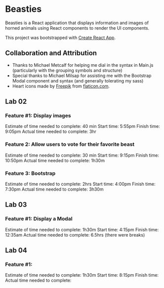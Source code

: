 # Beasties 

Beasties is a React application that displays information and images of horned animals using React components to render the UI components.

This project was bootstrapped with [Create React App](https://github.com/facebook/create-react-app).

## Collaboration and Attribution

- Thanks to Michael Metcalf for helping me dial in the syntax in Main.js (particularly with the grouping symbols and structure)
- Special thanks to Michael Milsap for assisting me with the Bootstrap Modal component and syntax (and generally tolerating my sass)
- Heart icons made by [Freepik](https://www.freepik.com) from [flaticon.com](https://www.flaticon.com/).

## Lab 02
### Feature #1: Display images
Estimate of time needed to complete: 40 min 
Start time: 5:55pm
Finish time: 9:05pm
Actual time needed to complete: 3hr

### Feature 2: Allow users to vote for their favorite beast
Estimate of time needed to complete: 30 min
Start time: 9:15pm
Finish time: 10:50pm
Actual time needed to complete: 1h30m

### Feature 3: Bootstrap
Estimate of time needed to complete: 2hrs
Start time: 4:00pm
Finish time: 7:30pm
Actual time needed to complete: 3h30m

## Lab 03
### Feature #1: Display a Modal
Estimate of time needed to complete: 1h30m
Start time: 4:15pm
Finish time: 12:35am
Actual time needed to complete: 6.5hrs (there were breaks)

## Lab 04
### Feature #1: 
Estimate of time needed to complete: 1h30m
Start time: 8:15pm
Finish time: 
Actual time needed to complete: